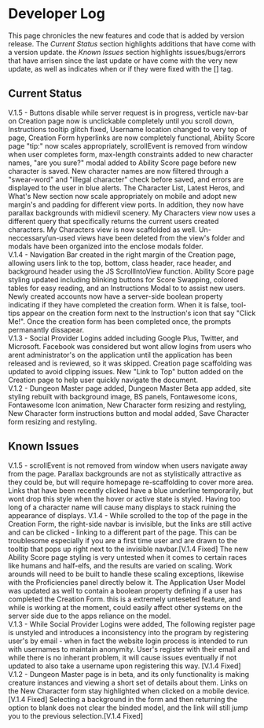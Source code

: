 # Developer Log
This page chronicles the new features and code that is added by version release. The *Current Status* section highlights additions that have come with a version update. the *Known Issues* section highlights issues/bugs/errors that have arrisen since the last update or have come with the very new update, as well as indicates when or if they were fixed with the [] tag.   

## Current Status
V.1.5 - Buttons disable while server request is in progress, verticle nav-bar on Creation page now is unclickable completely until you scroll down, Instructions tooltip glitch fixed, Username location changed to very top of page, Creation Form hyperlinks are now completely functional, Ability Score page "tip:" now scales appropriately, scrollEvent is removed from window when user completes form, max-length constraints added to new character names, "are you sure?" modal added to Ability Score page before new character is saved. New character names are now filtered through a "swear-word" and "illegal character" check before saved, and errors are displayed to the user in blue alerts. The Character List, Latest Heros, and What's New section now scale appropriately on mobile and adopt new margin's and padding for different view ports. In addition, they now have parallax backgrounds with midievil scenery. My Characters view now uses a different query that specifically returns the current users created characters. My Characters view is now scaffolded as well. Un-neccessary/un-used views have been deleted from the view's folder and modals have been organized into the enclose modals folder.    
V.1.4 - Navigation Bar created in the right margin of the Creation page, allowing users link to the top, bottom, class header, race header, and background header using the JS ScrollIntoView function. Ability Score page styling updated including blinking buttons for Score Swapping, colored tables for easy reading, and an Instructions Modal to to assist new users. Newly created accounts now have a server-side boolean property indicating if they have completed the creation form. When it is false, tool-tips appear on the creation form next to the Instruction's icon that say "Click Me!". Once the creation form has been completed once, the prompts permanantly dissapear.   
V.1.3 - Social Provider Logins added including Google Plus, Twitter, and Microsoft. Facebook was considered but wont allow logins from users who arent administrator's on the application until the application has been released and is reviewed, so it was skipped. Creation page scaffolding was updated to avoid clipping issues. New "Link to Top" button added on the Creation page to help user quickly navigate the document.  
V.1.2 - Dungeon Master page added, Dungeon Master Beta app added, site styling rebuilt with background image, BS panels, Fontawesome icons, Fontawesome Icon animation, New Character form resizing and restyling, New Character form instructions button and modal added, Save Character form resizing and restyling. 

## Known Issues
V.1.5 - scrollEvent is not removed from window when users navigate away from the page. Parallax backgrounds are not as stylistically attractive as they could be, but will require homepage re-scaffolding to cover more area. Links that have been recently clicked have a blue underline temporarily, but wont drop this style when the hover or active state is styled. Having too long of a character name will cause many displays to stack ruining the appearance of displays. 
V.1.4 - While scrolled to the top of the page in the Creation Form, the right-side navbar is invisible, but the links are still active and can be clicked - linking to a different part of the page. This can be troublesome especially if you are a first time user and are drawn to the tooltip that pops up right next to the invisible navbar.[V.1.4 Fixed] The new Ability Score page styling is very untested when it comes to certain races like humans and half-elfs, and the results are varied on scaling. Work arounds will need to be built to handle these scaling exceptions, likewise with the Proficiencies panel directly below it. The Application User Model was updated as well to contain a boolean property defining if a user has completed the Creation Form. this is a extremely unteseted feature, and while is working at the moment, could easily affect other systems on the server side due to the apps reliance on the model.  
V.1.3 - While Social Provider Logins were added, The following register page is unstyled and introduces a inconsistency into the program by registering user's by email - when in fact the website login process is intended to run with usernames to maintain anonymity. User's register with their email and while there is no inherant problem, it will cause issues eventually if not updated to also take a username upon registering this way. [V.1.4 Fixed]  
V.1.2 - Dungeon Master page is in beta, and its only functionality is making creature instances and viewing a short set of details about them. Links on the New Character form stay highlighted when clicked on a mobile device.[V.1.4 Fixed] Selecting a background in the form and then returning the option to blank does not clear the binded model, and the link will still jump you to the previous selection.[V.1.4 Fixed]
